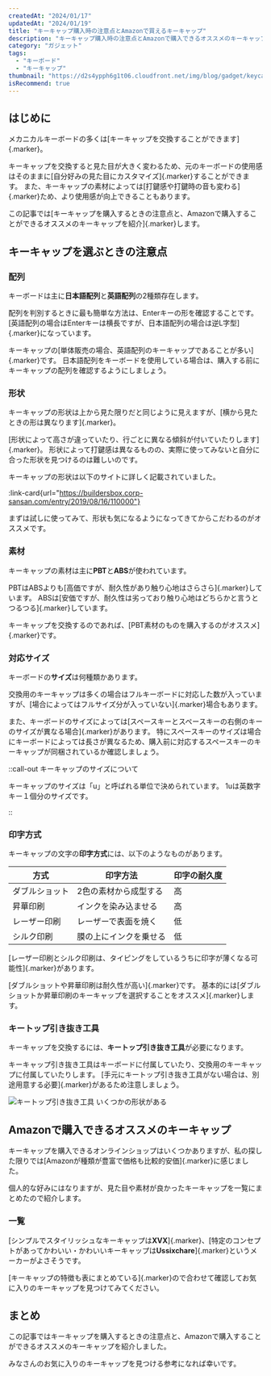 ```yaml
---
createdAt: "2024/01/17"
updatedAt: "2024/01/19"
title: "キーキャップ購入時の注意点とAmazonで買えるキーキャップ"
description: "キーキャップ購入時の注意点とAmazonで購入できるオススメのキーキャップを紹介します。"
category: "ガジェット"
tags:
  - "キーボード"
  - "キーキャップ"
thumbnail: "https://d2s4ypph6g1t06.cloudfront.net/img/blog/gadget/keycap-buy/thumbnail.jpg"
isRecommend: true
---
```


## はじめに

メカニカルキーボードの多くは[キーキャップを交換することができます]{.marker}。

キーキャップを交換すると見た目が大きく変わるため、元のキーボードの使用感はそのままに[自分好みの見た目にカスタマイズ]{.marker}することができます。
また、キーキャップの素材によっては[打鍵感や打鍵時の音も変わる]{.marker}ため、より使用感が向上できることもあります。

この記事では[キーキャップを購入するときの注意点と、Amazonで購入することができるオススメのキーキャップを紹介]{.marker}します。

## キーキャップを選ぶときの注意点

### 配列

キーボードは主に**日本語配列**と**英語配列**の2種類存在します。

配列を判別するときに最も簡単な方法は、Enterキーの形を確認することです。
[英語配列の場合はEnterキーは横長ですが、日本語配列の場合は逆L字型]{.marker}になっています。

キーキャップの[単体販売の場合、英語配列のキーキャップであることが多い]{.marker}です。
日本語配列をキーボードを使用している場合は、購入する前にキーキャップの配列を確認するようにしましょう。

### 形状

キーキャップの形状は上から見た限りだと同じように見えますが、[横から見たときの形は異なります]{.marker}。

[形状によって高さが違っていたり、行ごとに異なる傾斜が付いていたりします]{.marker}。
形状によって打鍵感は異なるものの、実際に使ってみないと自分に合った形状を見つけるのは難しいのです。

キーキャップの形状は以下のサイトに詳しく記載されていました。

:link-card{url="https://buildersbox.corp-sansan.com/entry/2019/08/16/110000"}

まずは試しに使ってみて、形状も気になるようになってきてからこだわるのがオススメです。

### 素材

キーキャップの素材は主に**PBT**と**ABS**が使われています。

PBTはABSよりも[高価ですが、耐久性があり触り心地はさらさら]{.marker}しています。
ABSは[安価ですが、耐久性は劣っており触り心地はどちらかと言うとつるつる]{.marker}しています。

キーキャップを交換するのであれば、[PBT素材のものを購入するのがオススメ]{.marker}です。

### 対応サイズ

キーボードの**サイズ**は何種類かあります。

交換用のキーキャップは多くの場合はフルキーボードに対応した数が入っていますが、[場合によってはフルサイズ分が入っていない]{.marker}場合もあります。

また、キーボードのサイズによっては[スペースキーとスペースキーの右側のキーのサイズが異なる場合]{.marker}があります。
特にスペースキーのサイズは場合にキーボードによっては長さが異なるため、購入前に対応するスペースキーのキーキャップが同梱されているか確認しましょう。

::call-out
キーキャップのサイズについて

キーキャップのサイズは「u」と呼ばれる単位で決められています。
1uは英数字キー１個分のサイズです。

::

</aside>

### 印字方式

キーキャップの文字の**印字方式**には、以下のようなものがあります。

| 方式           | 印字方法               | 印字の耐久度 |
| -------------- | ---------------------- | ------------ |
| ダブルショット | 2色の素材から成型する  | 高           |
| 昇華印刷       | インクを染み込ませる   | 高           |
| レーザー印刷   | レーザーで表面を焼く   | 低           |
| シルク印刷     | 膜の上にインクを乗せる | 低           |

[レーザー印刷とシルク印刷は、タイピングをしているうちに印字が薄くなる可能性]{.marker}があります。

[ダブルショットや昇華印刷は耐久性が高い]{.marker}です。
基本的には[ダブルショットか昇華印刷のキーキャップを選択することをオススメ]{.marker}します。

### キートップ引き抜き工具

キーキャップを交換するには、**キートップ引き抜き工具**が必要になります。

キーキャップ引き抜き工具はキーボードに付属していたり、交換用のキーキャップに付属していたりします。
[手元にキートップ引き抜き工具がない場合は、別途用意する必要]{.marker}があるため注意しましょう。

![キートップ引き抜き工具 いくつかの形状がある](https://d2s4ypph6g1t06.cloudfront.net/img/blog/gadget/keycap-buy/key-puller.jpg)

## Amazonで購入できるオススメのキーキャップ

キーキャップを購入できるオンラインショップはいくつかありますが、私の探した限りでは[Amazonが種類が豊富で価格も比較的安価]{.marker}に感じました。

個人的な好みにはなりますが、見た目や素材が良かったキーキャップを一覧にまとめたので紹介します。

### 一覧

<GadgetAmazonKeycapTable></GadgetAmazonKeycapTable>

[シンプルでスタイリッシュなキーキャップは**XVX**]{.marker}、[特定のコンセプトがあってかわいい・かわいいキーキャップは**Ussixchare**]{.marker}というメーカーがよさそうです。

[キーキャップの特徴も表にまとめている]{.marker}ので合わせて確認してお気に入りのキーキャップを見つけてみてください。

## まとめ

この記事ではキーキャップを購入するときの注意点と、Amazonで購入することができるオススメのキーキャップを紹介しました。

みなさんのお気に入りのキーキャップを見つける参考になれば幸いです。
